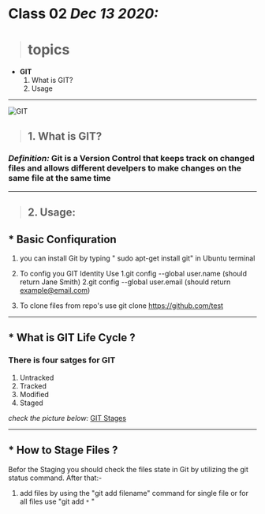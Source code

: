 # Class 02 *Dec 13 2020:*

> # topics

* __GIT__
   1. What is GIT?
   2. Usage

---

![GIT](https://tr3.cbsistatic.com/hub/i/r/2017/10/31/af72d5e4-2f4c-48b5-954c-e4fa24fb0a97/resize/1200x/9f5c03620b98aa0a8d1a3caedded38fe/git-logo.jpg)
> ## 1. What is GIT?

### ***Definition:*** Git is a Version Control that keeps track on changed files and allows different develpers to make changes on the same file at the same time 

---


> ## 2. Usage:

## * Basic Confiquration  
1. you can install Git by typing " sudo apt-get install git" in Ubuntu terminal 
2. To config you GIT Identity Use 
   1.git config --global user.name (should return Jane Smith)
   2.git config --global user.email (should return example@email.com)
   
3. To clone files from repo's use  git clone https://github.com/test
---
## * What is GIT Life Cycle ?
   ### There is four satges for GIT
   1. Untracked 
   2. Tracked 
   3. Modified
   4.  Staged
   
   *check the picture below:*
   [GIT Stages](https://blog.udemy.com/wp-content/uploads/2015/08/image006.png)
 
 ---
 ## * How to Stage Files ?
   Befor the Staging you should check the files state in Git by utilizing the git status command. After that:- 
   1. add files by using the "git add filename" command for single file or for all files use "git add `*` "
   
   
   
   
